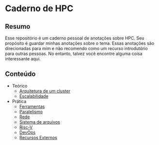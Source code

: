 # Caderno de HPC

## Resumo

Esse repositório é um caderno pessoal de anotações sobre HPC.
Seu propósito é guardar minhas anotações sobre o tema.
Essas anotações são direcionadas para mim e não recomendo como um recurso introdutório para outras pessoas.
No entanto, talvez você encontre alguma coisa interessante aqui.


## Conteúdo
* Teórico
  * [Arquitetura de um cluster](arch/README.md)
  * [Escalabilidade](scale/README.md)
* Prática 
  * [Ferramentas](tools/README.md)
  * [Paralelismo](paralelo/README.md)
  * [Rede](rede/README.md)
  * [Sistema de arquivos](fs/README.md)
  * [Risc-V](riscv/README.md)
  * [DevOps](devops/README.md)
  * [Recursos Externos](externo/README.md)

